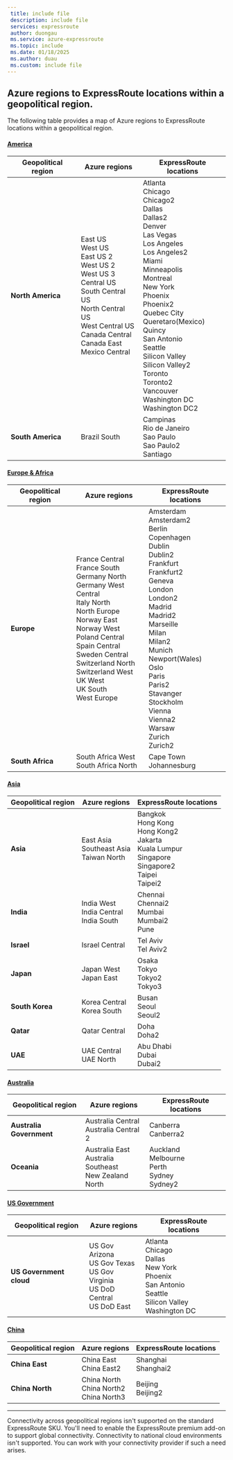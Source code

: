 ```yaml
---
 title: include file
 description: include file
 services: expressroute
 author: duongau
 ms.service: azure-expressroute
 ms.topic: include
 ms.date: 01/18/2025
 ms.author: duau
 ms.custom: include file
---
```


## <a name="locations"></a>Azure regions to ExpressRoute locations within a geopolitical region.
The following table provides a map of Azure regions to ExpressRoute locations within a geopolitical region.

#### [America](#tab/america)

| Geopolitical region | Azure regions | ExpressRoute locations |
| --- | --- | --- |
| **North America** |East US<br/>West US<br/>East US 2<br/>West US 2<br/>West US 3<br/>Central US<br/>South Central US<br/>North Central US<br/>West Central US<br/>Canada Central<br/>Canada East<br/>Mexico Central |Atlanta<br/>Chicago<br/>Chicago2<br/>Dallas<br/>Dallas2<br/>Denver<br/>Las Vegas<br/>Los Angeles<br/>Los Angeles2<br/>Miami<br/>Minneapolis<br/>Montreal<br/>New York<br/>Phoenix<br/>Phoenix2<br/>Quebec City<br/>Queretaro(Mexico)<br/>Quincy<br/>San Antonio<br/>Seattle<br/>Silicon Valley<br/>Silicon Valley2<br/>Toronto<br/>Toronto2<br/>Vancouver<br/>Washington DC<br/>Washington DC2 |
| **South America** | Brazil South | Campinas<br/>Rio de Janeiro<br/>Sao Paulo<br/>Sao Paulo2<br/>Santiago |

#### [Europe & Africa](#tab/europe)

| Geopolitical region | Azure regions | ExpressRoute locations |
| --- | --- | --- |
| **Europe** | France Central<br/>France South<br/>Germany North<br/>Germany West Central<br/>Italy North<br/>North Europe<br/>Norway East<br/>Norway West<br/>Poland Central<br/>Spain Central<br/>Sweden Central<br/>Switzerland North<br/>Switzerland West<br/>UK West<br/>UK South<br/>West Europe | Amsterdam<br/>Amsterdam2<br/>Berlin<br/>Copenhagen<br/>Dublin<br/>Dublin2<br/>Frankfurt<br/>Frankfurt2<br/>Geneva<br/>London<br/>London2<br/>Madrid<br/>Madrid2<br/>Marseille<br/>Milan<br/>Milan2<br/>Munich<br/>Newport(Wales)<br/>Oslo<br/>Paris<br/>Paris2<br/>Stavanger<br/>Stockholm<br/>Vienna<br/>Vienna2<br/>Warsaw<br/>Zurich<br/>Zurich2 |
| **South Africa** | South Africa West<br/>South Africa North |Cape Town<br/>Johannesburg |

#### [Asia](#tab/asia)

| Geopolitical region | Azure regions | ExpressRoute locations |
| --- | --- | --- |
| **Asia** | East Asia<br/>Southeast Asia<br/>Taiwan North | Bangkok<br/>Hong Kong<br/>Hong Kong2<br/>Jakarta<br/>Kuala Lumpur<br/>Singapore<br/>Singapore2<br/>Taipei<br/>Taipei2 |
| **India** | India West<br/>India Central<br/>India South | Chennai<br/>Chennai2<br/>Mumbai<br/>Mumbai2<br/>Pune |
| **Israel** | Israel Central |Tel Aviv<br/>Tel Aviv2 |
| **Japan** | Japan West<br/>Japan East | Osaka<br/>Tokyo<br/>Tokyo2<br/>Tokyo3 |
| **South Korea** | Korea Central<br/>Korea South |Busan<br/>Seoul<br/>Seoul2|
| **Qatar** | Qatar Central | Doha<br/>Doha2 |
| **UAE** | UAE Central<br/>UAE North | Abu Dhabi<br/>Dubai<br/>Dubai2 |

#### [Australia](#tab/autralia)

| Geopolitical region | Azure regions | ExpressRoute locations |
| --- | --- | --- |
| **Australia Government** |Australia Central<br/>Australia Central 2 |Canberra<br/>Canberra2 |
| **Oceania** | Australia East<br/>Australia Southeast<br/>New Zealand North |Auckland<br/>Melbourne<br/>Perth<br/>Sydney<br/>Sydney2 |

#### [US Government](#tab/usgov)

| Geopolitical region | Azure regions | ExpressRoute locations |
| --- | --- | --- |
| **US Government cloud** |US Gov Arizona<br/>US Gov Texas<br/>US Gov Virginia<br/>US DoD Central<br/>US DoD East |Atlanta<br/>Chicago<br/>Dallas<br/>New York<br/>Phoenix<br/>San Antonio<br/>Seattle<br/>Silicon Valley<br/>Washington DC |

#### [China](#tab/china)

| Geopolitical region | Azure regions | ExpressRoute locations |
| --- | --- | --- |
| **China East** |China East<br/>China East2 |Shanghai<br/>Shanghai2 |
| **China North** |China North<br/>China North2<br/>China North3 |Beijing<br/>Beijing2 |

---

Connectivity across geopolitical regions isn't supported on the standard ExpressRoute SKU. You'll need to enable the ExpressRoute premium add-on to support global connectivity. Connectivity to national cloud environments isn't supported. You can work with your connectivity provider if such a need arises.

